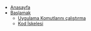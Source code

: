 - [Anasayfa](/)
- [Başlamak](/get-started/)
  - [Uygulama Komutlarını çalıştırma](/get-started/app-commands.md)
  - [Kod İskelesi](/get-started/code-scaffolding)